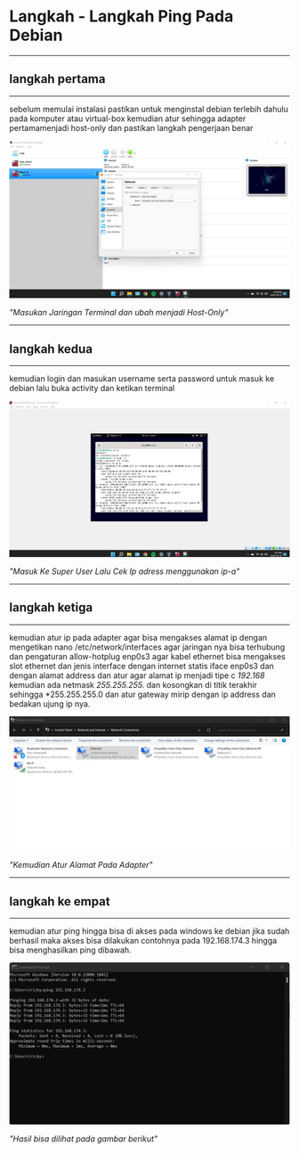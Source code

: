 # Langkah - Langkah Ping Pada Debian
----
## langkah pertama
----
sebelum memulai instalasi pastikan untuk menginstal debian terlebih dahulu pada komputer atau virtual-box kemudian atur sehingga adapter pertamamenjadi host-only dan pastikan langkah pengerjaan benar

<img src = "Screenshot 2022-09-27 124913.png" alt = "masukan jenis jaringan terminal">

*"Masukan Jaringan Terminal dan ubah menjadi Host-Only"*

----
## langkah kedua
----
kemudian login dan masukan username serta password untuk masuk ke debian lalu buka activity dan ketikan terminal

<img src = "Screenshot 2022-09-27 130717.png" alt = "Masuk Ke Super User Lalu Cek Ip  adress menggunakan ip-a">

*"Masuk Ke Super User Lalu Cek Ip  adress menggunakan ip-a"*

----
## langkah ketiga
----
kemudian atur ip pada adapter agar bisa mengakses alamat  ip dengan mengetikan nano /etc/network/interfaces agar jaringan nya bisa terhubung dan pengaturan allow-hotplug enp0s3 agar kabel ethernet bisa mengakses slot ethernet dan jenis interface dengan internet statis iface enp0s3 dan dengan alamat address dan atur agar alamat ip menjadi tipe c *192.168* kemudian ada netmask *255.255.255.* dan kosongkan di titik terakhir sehingga *255.255.255.0 dan atur gateway mirip dengan ip address dan bedakan ujung ip nya.

<img src = "Screenshot 2022-09-27 133618.png" alt = "Kemudian Atur Alamat Pada Adapter">

*"Kemudian Atur Alamat Pada Adapter"*

----
## langkah ke empat
----

kemudian atur ping hingga bisa di akses pada windows ke debian jika sudah berhasil maka akses bisa dilakukan contohnya pada 192.168.174.3 hingga bisa menghasilkan ping dibawah.

<img src = "Screenshot 2022-09-27 133020.png" alt = "Hasil bisa dilihat pada gambar berikut">

*"Hasil bisa dilihat pada gambar berikut"*





